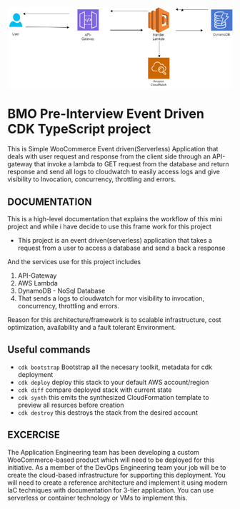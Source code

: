 ![A simple Event Driven Serverless 3 Tier Architecture](bmotest.png)

# BMO Pre-Interview Event Driven CDK TypeScript project

This is Simple WooCommerce Event driven(Serverless) Application that deals with user request and response from the client side through an API-gateway that invoke a lambda to GET request from the database and return response and send all logs to cloudwatch to easily access logs and give visibility to Invocation, concurrency, throttling and errors.

## DOCUMENTATION

This is a high-level documentation that explains the workflow of this mini project and while i have decide to use this frame work for this project

- This project is an event driven(serverless) application that takes a request from a user to access a database and send a back a response

And the services use for this project includes

1. API-Gateway
2. AWS Lambda
3. DynamoDB - NoSql Database
4. That sends a logs to cloudwatch for mor visibility to invocation, concurrency, throttling and errors.

Reason for this architecture/framework is to scalable infrastructure, cost optimization, availability and a fault tolerant Environment.

## Useful commands

- `cdk bootstrap` Bootstrap all the necesary toolkit, metadata for cdk deployment
- `cdk deploy` deploy this stack to your default AWS account/region
- `cdk diff` compare deployed stack with current state
- `cdk synth` this emits the synthesized CloudFormation template to preview all resurces before creation
- `cdk destroy` this destroys the stack from the desired account

## EXCERCISE

The Application Engineering team has been developing a custom WooCommerce-based product which will need to be deployed for this initiative. As a member of the DevOps Engineering team your job will be to create the cloud-based infrastructure for supporting this deployment. You will need to create a reference architecture and implement it using modern IaC techniques with documentation for 3-tier application. You can use serverless or container technology or VMs to implement this.
